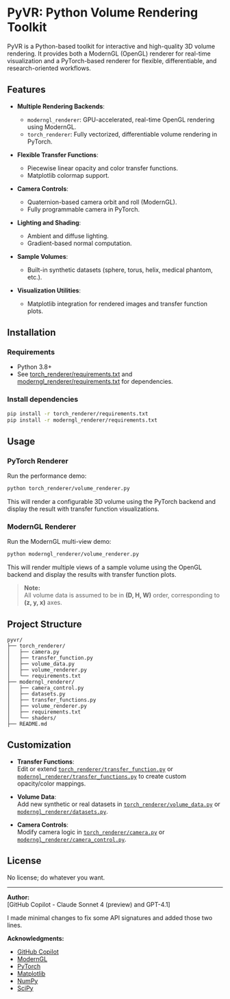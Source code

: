 # PyVR: Python Volume Rendering Toolkit

PyVR is a Python-based toolkit for interactive and high-quality 3D volume rendering. It provides both a ModernGL (OpenGL) renderer for real-time visualization and a PyTorch-based renderer for flexible, differentiable, and research-oriented workflows.

## Features

- **Multiple Rendering Backends**:  
  - `moderngl_renderer`: GPU-accelerated, real-time OpenGL rendering using ModernGL.
  - `torch_renderer`: Fully vectorized, differentiable volume rendering in PyTorch.

- **Flexible Transfer Functions**:  
  - Piecewise linear opacity and color transfer functions.
  - Matplotlib colormap support.

- **Camera Controls**:  
  - Quaternion-based camera orbit and roll (ModernGL).
  - Fully programmable camera in PyTorch.

- **Lighting and Shading**:  
  - Ambient and diffuse lighting.
  - Gradient-based normal computation.

- **Sample Volumes**:  
  - Built-in synthetic datasets (sphere, torus, helix, medical phantom, etc.).

- **Visualization Utilities**:  
  - Matplotlib integration for rendered images and transfer function plots.

## Installation

### Requirements

- Python 3.8+
- See [torch_renderer/requirements.txt](torch_renderer/requirements.txt) and [moderngl_renderer/requirements.txt](moderngl_renderer/requirements.txt) for dependencies.

### Install dependencies

```sh
pip install -r torch_renderer/requirements.txt
pip install -r moderngl_renderer/requirements.txt
```

## Usage

### PyTorch Renderer

Run the performance demo:

```sh
python torch_renderer/volume_renderer.py
```

This will render a configurable 3D volume using the PyTorch backend and display the result with transfer function visualizations.

### ModernGL Renderer

Run the ModernGL multi-view demo:

```sh
python moderngl_renderer/volume_renderer.py
```

This will render multiple views of a sample volume using the OpenGL backend and display the results with transfer function plots.

> **Note:**  
> All volume data is assumed to be in **(D, H, W)** order, corresponding to **(z, y, x)** axes.

## Project Structure

```
pyvr/
├── torch_renderer/
│   ├── camera.py
│   ├── transfer_function.py
│   ├── volume_data.py
│   ├── volume_renderer.py
│   └── requirements.txt
├── moderngl_renderer/
│   ├── camera_control.py
│   ├── datasets.py
│   ├── transfer_functions.py
│   ├── volume_renderer.py
│   ├── requirements.txt
│   └── shaders/
├── README.md
```

## Customization

- **Transfer Functions**:  
  Edit or extend [`torch_renderer/transfer_function.py`](torch_renderer/transfer_function.py) or [`moderngl_renderer/transfer_functions.py`](moderngl_renderer/transfer_functions.py) to create custom opacity/color mappings.

- **Volume Data**:  
  Add new synthetic or real datasets in [`torch_renderer/volume_data.py`](torch_renderer/volume_data.py) or [`moderngl_renderer/datasets.py`](moderngl_renderer/datasets.py).

- **Camera Controls**:  
  Modify camera logic in [`torch_renderer/camera.py`](torch_renderer/camera.py) or [`moderngl_renderer/camera_control.py`](moderngl_renderer/camera_control.py).

## License

No license; do whatever you want. 

---

**Author:**  
[GitHub Copilot - Claude Sonnet 4 (preview) and GPT-4.1] 

I made minimal changes to fix some API signatures and added those two lines.

**Acknowledgments:**  
- [GitHub Copilot](https://github.com/features/copilot)
- [ModernGL](https://github.com/moderngl/moderngl)
- [PyTorch](https://pytorch.org/)  
- [Matplotlib](https://matplotlib.org/)
- [NumPy](https://numpy.org/)
- [SciPy](https://scipy.org/)